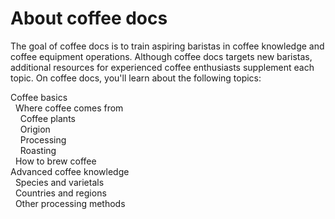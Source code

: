 # About coffee docs 
The goal of coffee docs is to train aspiring baristas in coffee knowledge and coffee equipment operations. Although coffee docs targets new baristas, additional resources for experienced coffee enthusiasts supplement each topic. On coffee docs, you'll learn about the following topics: 

Coffee basics<br>
&nbsp; Where coffee comes from       
&nbsp; &nbsp; Coffee plants<br>
&nbsp; &nbsp; Origion<br>
&nbsp; &nbsp; Processing<br>
&nbsp; &nbsp; Roasting<br>
&nbsp; How to brew coffee<br>
Advanced coffee knowledge<br>
&nbsp; Species and varietals<br> 
&nbsp; Countries and regions<br>
&nbsp; Other processing methods<br>
